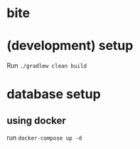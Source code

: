 # bite


# (development) setup

Run `./gradlew clean build`


# database setup

## using docker
run `docker-compose up -d`



